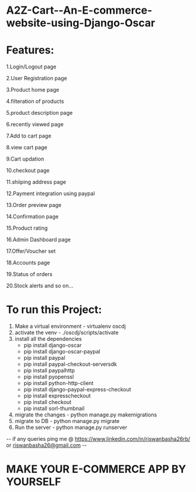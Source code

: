 # A2Z-Cart--An-E-commerce-website-using-Django-Oscar

# Features:

  1.Login/Logout page
  
  2.User Registration page
  
  3.Product home page
  
  4.filteration of products
  
  5.product description page
  
  6.recently viewed page
  
  7.Add to cart page
  
  8.view cart page
  
  9.Cart updation
  
  10.checkout page
  
  11.shiiping address page
  
  12.Payment integration using paypal
  
  13.Order preview page
  
  14.Confirmation page
  
  15.Product rating
  
  16.Admin Dashboard page
  
  17.Offer/Voucher set 
  
  18.Accounts page
  
  19.Status of orders
  
  20.Stock alerts and so on...
  
# To run this Project:
  1. Make a virtual environment - virtualenv oscdj
  2. activate the venv - ./oscdj/scripts/activate
  3. install all the dependencies 
        -  pip install django-oscar
        -  pip install django-oscar-paypal
        -  pip install paypal
        -  pip install paypal-checkout-serversdk
        -  pip install paypalhttp
        -  pip install pyopenssl
        -  pip install python-http-client
        -  pip install django-paypal-express-checkout
        -  pip install expresscheckout
        -  pip install checkout
        -  pip install sorl-thumbnail
  4. migrate the changes - python manage.py makemigrations
  5. migrate to DB - python manage.py migrate
  6. Run the server - python manage.py runserver
   
 -- if any queries ping me @ https://www.linkedin.com/in/riswanbasha26rb/ or riswanbasha26@gmail.com --
 
 # MAKE YOUR E-COMMERCE APP BY YOURSELF
  
